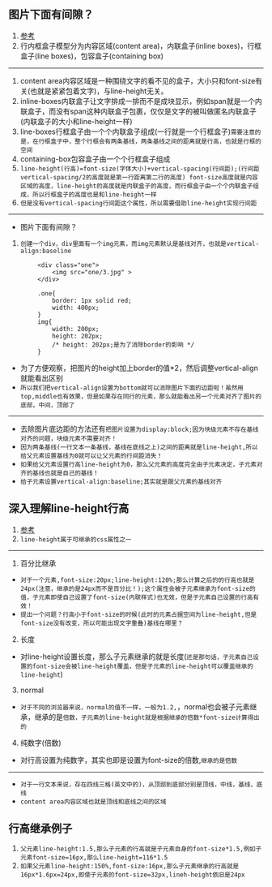 ## 图片下面有间隙？
1. [参考](https://mp.weixin.qq.com/s?__biz=MjM5MDA2MTI1MA==&mid=2649092548&idx=3&sn=f6e37f79dcbe10854fa3a31d8ba2be68&chksm=be5bd669892c5f7fcf528fcd27d2f714da4ffc89da7383ae09c7629ea46b2de47f071476b34d&mpshare=1&scene=1&srcid=&sharer_sharetime=1573833643584&sharer_shareid=53e5faa8096c16b54c2c13fcf6c34ab4&key=49517593695748bd684dc8407ae44b86037616ea80aed7d4a2619e3892644be834c513d864f8fac4cb4350c729b0ae96a8a9f58db194a195d583f5fba87b9786bcd5d861ebb36c177cc544f2d0292a46&ascene=1&uin=NTU0NzM3Mzcy&devicetype=Windows+10&version=62060833&lang=zh_CN&pass_ticket=MPifW5Vm%2BuiA%2Bwk%2F5e0i2%2ByewxX1MetKfB31whIud5Yx%2FALo8TW3rR3b7w4nsz21)
2. 行内框盒子模型分为内容区域(content area)，内联盒子(inline boxes)，行框盒子(line boxes)，包容盒子(containing box)
---
1. content area内容区域是一种围绕文字的看不见的盒子，大小只和font-size有关(也就是紧紧包着文字)，与line-height无关。
2. inline-boxes内联盒子让文字排成一排而不是成块显示，例如span就是一个内联盒子，而没有span这种内联盒子包裹，仅仅是文字的被叫做匿名内联盒子(内联盒子的大小和line-height一样)
3. line-boxes行框盒子由一个个内联盒子组成(一行就是一个行框盒子)`需要注意的是，在行框盒子中，整个行框会有两条基线，两条基线之间的距离就是行高，也就是行框的空间`
4. containing-box包容盒子由一个个行框盒子组成
5. `line-height(行高)=font-size(字体大小)+vertical-spacing(行间距);(行间距vertical-spacing/2的高度就是第一行距离第二行的高度) font-size高度就是内容区域的高度，line-height的高度就是内联盒子的高度，而行框盒子由一个个内联盒子组成，所以行框盒子的高度也是和line-height一样`
6.  `但是没有vertical-spacing行间距这个属性，所以需要借助line-height实现行间距`
---
* 图片下面有间隙？
1. `创建一个div，div里面有一个img元素，而img元素默认是基线对齐，也就是vertical-align:baseline`
```
		<div class="one">
			<img src="one/3.jpg" >
		</div>
		
		.one{
			border: 1px solid red;
			width: 400px;
		}
		img{
			width: 200px;
			height: 202px;
			/* height: 202px;是为了消除border的影响 */
		}
```
* 为了方便观察，把图片的height加上border的值*2，然后调整vertical-align就能看出区别
* `所以我们把vertical-align设置为bottom就可以消除图片下面的边距啦！虽然用top,middle也有效果，但是如果存在同行的元素，那么就能看出另一个元素对齐了图片的底部，中间，顶部了`
---
* 去除图片底边距的方法还有`把图片设置为display:block;因为块级元素不存在基线对齐的问题，块级元素不需要对齐！`
* `因为两条基线(一行文本一条基线，基线在底线之上)之间的距离就是line-height,所以给父元素设置基线为0就可以让父元素的行间距消失！`
* `如果给父元素设置行高line-height为0，那么父元素的高度完全由子元素决定，子元素对齐的基线也就是自己的基线！`
* `给子元素设置vertical-align:baseline;其实就是跟父元素的基线对齐`

## 深入理解line-height行高
1. [参考](https://www.cnblogs.com/oxspirt/p/10370203.html)
2. `line-height属于可继承的css属性之一`
---
1. 百分比继承
* `对于一个元素,font-size:20px;line-height:120%;那么计算之后的的行高也就是24px(注意，继承的是24px而不是百分比！);这个属性会被子元素继承为font-size的值，子元素即使自己设置了font-size(内联样式)也无效，但是子元素自己设置的行高有效！`
* `提出一个问题？行高小于font-size的时候(此时的元素占据空间为line-height,但是font-size没有改变，所以可能出现文字重叠)基线在哪里？`
2. 长度
* 对line-height设置长度，那么子元素继承的就是长度(`还是那句话，子元素自己设置的font-size会被line-height覆盖，但是子元素的line-height可以覆盖继承的line-height`)
3. normal
* `对于不同的浏览器来说，normal的值不一样，一般为1.2,`，normal也会被子元素继承，继承的是`倍数，子元素的line-height就是根据继承的倍数*font-size计算得出的`
4. 纯数字(倍数)
* 对行高设置为纯数字，其实也即是设置为font-size的倍数,`继承的是倍数`
---
* `对于一行文本来说，存在四线三格(英文中的)，从顶部到底部分别是顶线，中线，基线，底线`
* `content area内容区域也就是顶线和底线之间的区域`

## 行高继承例子
1. `父元素line-height:1.5,那么子元素的行高就是子元素自身的font-size*1.5,例如子元素font-size=16px,那么line-height=116*1.5`
2. `如果父元素line-height:150%,font-size:16px,那么子元素继承的行高就是16px*1.6px=24px,即使子元素的font-size=32px,lineh-height依旧是24px`
